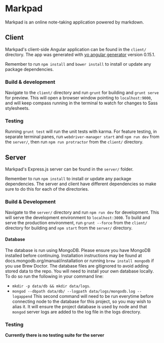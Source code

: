 # Markpad

Markpad is an online note-taking application powered by markdown.

## Client

Markpad's client-side Angular application can be found in the `client/` directory. The app was generated with [yo angular generator](https://github.com/yeoman/generator-angular)
version 0.15.1.

Remember to run `npm install` and `bower install` to install or update any package dependencies.

### Build & development

Navigate to the `client/` directory and run `grunt` for building and `grunt serve` for preview.
This will open a browser window pointing to `localhost:9000`, and will keep compass running in the terminal to watch for changes to Sass stylesheets.

### Testing

Running `grunt test` will run the unit tests with karma.
For feature testing, in separate terminal panes, run `webdriver-manager start` and `npm run dev` from the `server/`, then run `npm run protractor` from the `client/` directory.

## Server

Markpad's Express.js server can be found in the `server/` folder.

Remember to run `npm install` to install or update any package dependencies. The server and client have different dependencies so make sure to do this for each of the directories.

### Build & Development

Navigate to the `server/` directory and run `npm run dev` for development. This will serve the development environment to `localhost:3000`.
To build and serve the production environment, run `grunt --force` from the `client/` directory for building and `npm start` from the `server/` directory.

#### Database

The database is run using MongoDB. Please ensure you have MongoDB installed before continuing.
Installation instructions may be found at docs.mongodb.org/manual/installation or running `brew install mongodb` if you use Brew Doctor.
The database files are gitignored to avoid adding stored data to the repo.  You will need to install your own database locally.
To do so run the following in your command line:
* `mkdir -p data/db && mkdir data/logs`.
* `mongod --dbpath data/db/ --logpath data/logs/mongodb.log --logappend`
This second command will need to be run everytime before connecting node to the database for this project, so you may wish to alias it.
It will ensure the project database is used by node and that `mongod` server logs are added to the log file in the logs directory.

### Testing

__Currently there is no testing suite for the server__
